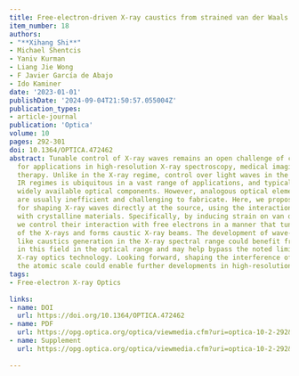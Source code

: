 ```yaml
---
title: Free-electron-driven X-ray caustics from strained van der Waals materials
item_number: 18
authors:
- "**Xihang Shi**"
- Michael Shentcis
- Yaniv Kurman
- Liang Jie Wong
- F Javier García de Abajo
- Ido Kaminer
date: '2023-01-01'
publishDate: '2024-09-04T21:50:57.055004Z'
publication_types:
- article-journal
publication: 'Optica'
volume: 10
pages: 292-301
doi: 10.1364/OPTICA.472462
abstract: Tunable control of X-ray waves remains an open challenge of critical importance
  for applications in high-resolution X-ray spectroscopy, medical imaging, and radiation
  therapy. Unlike in the X-ray regime, control over light waves in the visible and
  IR regimes is ubiquitous in a vast range of applications, and typically relies on
  widely available optical components. However, analogous optical elements for X-rays
  are usually inefficient and challenging to fabricate. Here, we propose a method
  for shaping X-ray waves directly at the source, using the interaction of free electrons
  with crystalline materials. Specifically, by inducing strain on van der Waals materials,
  we control their interaction with free electrons in a manner that tunes the emissions
  of the X-rays and forms caustic X-ray beams. The development of wave-shaping concepts
  like caustics generation in the X-ray spectral range could benefit from achievements
  in this field in the optical range and may help bypass the noted limits of current
  X-ray optics technology. Looking forward, shaping the interference of X-rays at
  the atomic scale could enable further developments in high-resolution X-ray science.
tags:
- Free-electron X-ray Optics
  
links:
- name: DOI
  url: https://doi.org/10.1364/OPTICA.472462
- name: PDF
  url: https://opg.optica.org/optica/viewmedia.cfm?uri=optica-10-2-292&seq=0
- name: Supplement
  url: https://opg.optica.org/optica/viewmedia.cfm?uri=optica-10-2-292&seq=s001
  
---
```

